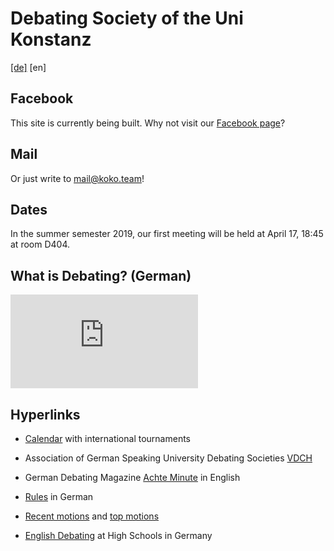# Debating Society of the Uni Konstanz


[\[de\]](/) \[en\] 

## Facebook

This site is currently being built. Why not visit our [Facebook page](https://www.facebook.com/KonstanzerKontroverse/)?

## Mail

Or just write to [mail@koko.team](mailto:mail@koko.team)!

## Dates

In the summer semester 2019, our first meeting will be held at April 17, 18:45 at room D404.

## What is Debating? (German)

<iframe src="https://www.youtube-nocookie.com/embed/PT7QbzLYGBg" frameborder="0" allow="accelerometer; autoplay; encrypted-media; gyroscope; picture-in-picture" allowfullscreen></iframe>

## Hyperlinks

* [Calendar](http://www.achteminute.de/en/events/international/) with international tournaments

* Association of German Speaking University Debating Societies [VDCH](http://www.vdch.de/en)

* German Debating Magazine [Achte Minute](http://www.achteminute.de/en/) in English

* [Rules](https://www.streitkultur.net/debatte/#regeln) in German

* [Recent motions](http://hellomotions.com/) and [top motions](http://archive.idebate.org/view/top_100_debates)

* [English Debating](http://schoolsdebate.de/) at High Schools in Germany
